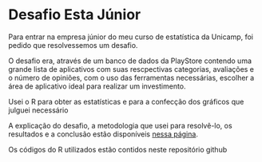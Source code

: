 # Desafio Esta Júnior
<p>Para entrar na empresa júnior do meu curso de estatística da Unicamp, foi pedido que resolvessemos um desafio.</p>
<p>O desafio era, através de um banco de dados da PlayStore contendo uma grande lista de aplicativos com suas rescpectivas categorias, avaliações e o número de opiniões,
  com o uso das ferramentas necessárias, escolher a área de aplicativo ideal para realizar um investimento.</p>
<p>Usei o R para obter as estatísticas e para a confecção dos gráficos que julguei necessário</p>
<p>A explicação do desafio, a metodologia que usei para resolvê-lo, os resultados e a conclusão estão disponíveis <a href='https://malcolmreis02.github.io/desafio-aplicativo-ideal/'>nessa página</a>.</p>
<p>Os códigos do R utilizados estão contidos neste repositório github</p>
